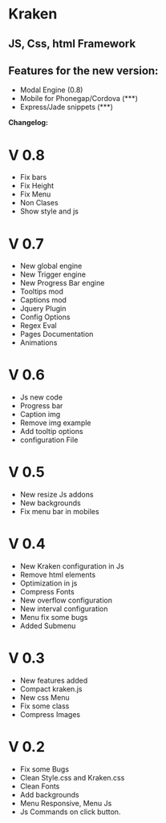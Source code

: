 Kraken
======

JS, Css, html Framework
-----------------------

Features for the new version:
----------------------------

- Modal Engine (0.8)
- Mobile for Phonegap/Cordova (***)
- Express/Jade snippets (***)

**Changelog:**

V 0.8
======
- Fix bars
- Fix Height
- Fix Menu
- Non Clases
- Show style and js

V 0.7
======
- New global engine
- New Trigger engine
- New Progress Bar engine
- Tooltips mod
- Captions mod
- Jquery Plugin
- Config Options
- Regex Eval
- Pages Documentation
- Animations

V 0.6
======
- Js new code
- Progress bar
- Caption img
- Remove img example
- Add tooltip options
- configuration File

V 0.5
======
- New resize Js addons
- New backgrounds
- Fix menu bar in mobiles

V 0.4
======
- New Kraken configuration in Js
- Remove html elements
- Optimization in js
- Compress Fonts
- New overflow configuration
- New interval configuration
- Menu fix some bugs
- Added Submenu

V 0.3
======
- New features added
- Compact kraken.js
- New css Menu
- Fix some class
- Compress Images

V 0.2
======
- Fix some Bugs
- Clean Style.css and Kraken.css
- Clean Fonts
- Add backgrounds
- Menu Responsive, Menu Js
- Js Commands on click button.
